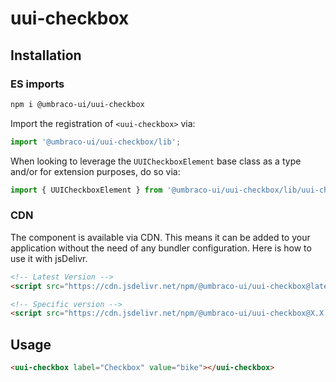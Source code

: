 # uui-checkbox

## Installation

### ES imports

```zsh
npm i @umbraco-ui/uui-checkbox
```

Import the registration of `<uui-checkbox>` via:

```javascript
import '@umbraco-ui/uui-checkbox/lib';
```

When looking to leverage the `UUICheckboxElement` base class as a type and/or for extension purposes, do so via:

```javascript
import { UUICheckboxElement } from '@umbraco-ui/uui-checkbox/lib/uui-checkbox.element';
```

### CDN

The component is available via CDN. This means it can be added to your application without the need of any bundler configuration. Here is how to use it with jsDelivr.

```html
<!-- Latest Version -->
<script src="https://cdn.jsdelivr.net/npm/@umbraco-ui/uui-checkbox@latest/dist/uui-checkbox.min.js"></script>

<!-- Specific version -->
<script src="https://cdn.jsdelivr.net/npm/@umbraco-ui/uui-checkbox@X.X.X/dist/uui-checkbox.min.js"></script>
```

## Usage

```html
<uui-checkbox label="Checkbox" value="bike"></uui-checkbox>
```

